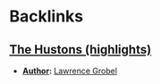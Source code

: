 
# Backlinks
## [The Hustons (highlights)](<The Hustons (highlights).md>)
- **[Author](<Author.md>):** [Lawrence Grobel](<Lawrence Grobel.md>)

